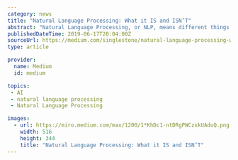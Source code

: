 ```yaml
---
category: news
title: "Natural Language Processing: What it IS and ISN’T"
abstract: "Natural Language Processing, or NLP, means different things to different people. NLP has several subtypes, including the ability to recognize words (speech-to-text or vice-versa), understand words (document topic recognition, sentiment analysis), and ..."
publishedDateTime: 2019-06-17T20:04:00Z
sourceUrl: https://medium.com/singlestone/natural-language-processing-what-it-is-and-isnt-7a5d69096545
type: article

provider:
  name: Medium
  id: medium

topics:
 - AI
 - natural language processing
 - Natural Language Processing

images:
  - url: https://miro.medium.com/max/1200/1*KhDc1-ntDRgPWCzxkUAduQ.png
    width: 516
    height: 344
    title: "Natural Language Processing: What it IS and ISN’T"
---
```


